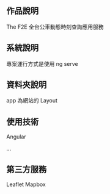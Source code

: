 ## 作品說明
The F2E 全台公車動態時刻查詢應用服務

## 系統說明
專案運行方式是使用 ng serve

## 資料夾說明
app 為網站的 Layout

## 使用技術
Angular

…
## 第三方服務
Leaflet
Mapbox
